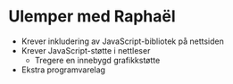 # Ulemper med Raphaël #

* Krever inkludering av JavaScript-bibliotek på nettsiden
* Krever JavaScript-støtte i nettleser
  * Tregere en innebygd grafikkstøtte
* Ekstra programvarelag
